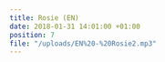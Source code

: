 ```yaml
---
title: Rosie (EN)
date: 2018-01-31 14:01:00 +01:00
position: 7
file: "/uploads/EN%20-%20Rosie2.mp3"
---
```


